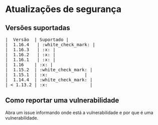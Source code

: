 # Atualizações de segurança

## Versões suportadas
<span style="font-family: 'Lucida Console', monospace !important;">
|&nbsp; Versão&nbsp; | Suportado |<br>
|&nbsp; 1.16.4&nbsp; &nbsp;| :white_check_mark: |<br>
|&nbsp; 1.16.3&nbsp; &nbsp;| :x: |<br>
|&nbsp; 1.16.2&nbsp; &nbsp;| :x: |<br>
|&nbsp; 1.16.1&nbsp; &nbsp;| :x: |<br>
|&nbsp; 1.16&nbsp; &nbsp; | :x:                |<br>
|&nbsp; 1.15.2&nbsp; | :white_check_mark: |<br>
|&nbsp; 1.15.1&nbsp; | :x:&nbsp; &nbsp; &nbsp; &nbsp; &nbsp; &nbsp; &nbsp; |<br>
|&nbsp; 1.14.4&nbsp; | :white_check_mark: |<br>
| < 1.13.2 | :x:&nbsp; &nbsp; &nbsp; &nbsp; &nbsp; &nbsp; &nbsp; &nbsp; |
</span>

## Como reportar uma vulnerabilidade

Abra um issue informando onde está a vulnerabilidade e por que é uma vulnerabilidade.
